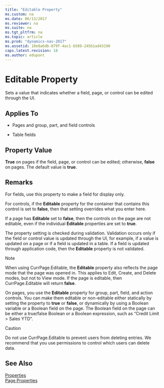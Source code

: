 ```yaml
---
title: "Editable Property"
ms.custom: na
ms.date: 06/13/2017
ms.reviewer: na
ms.suite: na
ms.tgt_pltfrm: na
ms.topic: article
ms.prod: "dynamics-nav-2017"
ms.assetid: 10e8a6db-079f-4ac1-b589-245b1ad43196
caps.latest.revision: 18
ms.author: edupont
---
```

# Editable Property
Sets a value that indicates whether a field, page, or control can be edited through the UI.  

## Applies To  

-   Pages and group, part, and field controls  

-   Table fields  

## Property Value  
 **True** on pages if the field, page, or control can be edited; otherwise, **false** on pages. The default value is **true**.  

## Remarks  
 For fields, use this property to make a field for display only.  

 For controls, if the **Editable** property for the container that contains this control is set to **false**, then that setting overrides what you enter here.  

 If a page has **Editable** set to **false**, then the controls on the page are not editable, even if the individual **Editable** properties are set to **true**.  

 The property setting is checked during validation. Validation occurs only if the field or control value is updated through the UI, for example, if a value is updated on a page or if a field is updated in a table. If a field is updated through application code, then the **Editable** property is not validated.  

> [!NOTE]  
>  When using CurrPage.Editable, the **Editable** property also reflects the page mode that the page was opened in. This applies to Edit, Create, and Delete modes, but not to View mode. If the page is editable, then CurrPage.Editable will return **false**.  

 On pages, you use the **Editable** property for group, part, field, and action controls. You can make them editable or non-editable either statically by setting the property to **true** or **false**, or dynamically by using a Boolean variable or a Boolean field on the page. The Boolean field on the page can be either a true/false Boolean or a Boolean expression, such as “Credit Limit > Sales YTD”.  

> [!CAUTION]  
>  Do not use CurrPage.Editable to prevent users from deleting entries. We recommend that you use permissions to control which users can delete data.  

## See Also  
 [Properties](devenv-properties.md)   
 [Page Properties](devenv-page-properties.md)
